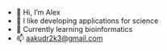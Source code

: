 - 👋 Hi, I’m Alex
- 👀 I like developing applications for science
- 🌱 Currently learning bioinformatics
- 📫 aakudr2k3@gmail.com

<!---
aakudr/aakudr is a ✨ special ✨ repository because its `README.md` (this file) appears on your GitHub profile.
You can click the Preview link to take a look at your changes.
--->
